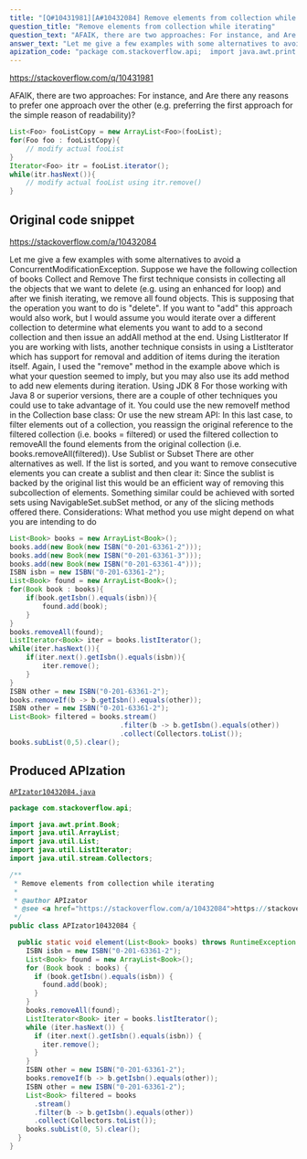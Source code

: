 ```yaml
---
title: "[Q#10431981][A#10432084] Remove elements from collection while iterating"
question_title: "Remove elements from collection while iterating"
question_text: "AFAIK, there are two approaches: For instance, and Are there any reasons to prefer one approach over the other (e.g. preferring the first approach for the simple reason of readability)?"
answer_text: "Let me give a few examples with some alternatives to avoid a ConcurrentModificationException. Suppose we have the following collection of books Collect and Remove The first technique consists in collecting all the objects that we want to delete (e.g. using an enhanced for loop) and after we finish iterating, we remove all found objects. This is supposing that the operation you want to do is \"delete\". If you want to \"add\" this approach would also work, but I would assume you would iterate over a different collection to determine what elements you want to add to a second collection and then issue an addAll method at the end. Using ListIterator If you are working with lists, another technique consists in using a ListIterator which has support for removal and addition of items during the iteration itself. Again, I used the \"remove\" method in the example above which is what your question seemed to imply, but you may also use its add method to add new elements during iteration. Using JDK 8 For those working with Java 8 or superior versions, there are a couple of other techniques you could use to take advantage of it. You could use the new removeIf method in the Collection base class: Or use the new stream API: In this last case, to filter elements out of a collection, you reassign the original reference to the filtered collection (i.e. books = filtered) or used the filtered collection to removeAll the found elements from the original collection (i.e. books.removeAll(filtered)). Use Sublist or Subset There are other alternatives as well. If the list is sorted, and you want to remove consecutive elements you can create a sublist and then clear it: Since the sublist is backed by the original list this would be an efficient way of removing this subcollection of elements. Something similar could be achieved with sorted sets using NavigableSet.subSet method, or any of the slicing methods offered there. Considerations: What method you use might depend on what you are intending to do"
apization_code: "package com.stackoverflow.api;  import java.awt.print.Book; import java.util.ArrayList; import java.util.List; import java.util.ListIterator; import java.util.stream.Collectors;  /**  * Remove elements from collection while iterating  *  * @author APIzator  * @see <a href=\"https://stackoverflow.com/a/10432084\">https://stackoverflow.com/a/10432084</a>  */ public class APIzator10432084 {    public static void element(List<Book> books) throws RuntimeException {     ISBN isbn = new ISBN(\"0-201-63361-2\");     List<Book> found = new ArrayList<Book>();     for (Book book : books) {       if (book.getIsbn().equals(isbn)) {         found.add(book);       }     }     books.removeAll(found);     ListIterator<Book> iter = books.listIterator();     while (iter.hasNext()) {       if (iter.next().getIsbn().equals(isbn)) {         iter.remove();       }     }     ISBN other = new ISBN(\"0-201-63361-2\");     books.removeIf(b -> b.getIsbn().equals(other));     ISBN other = new ISBN(\"0-201-63361-2\");     List<Book> filtered = books       .stream()       .filter(b -> b.getIsbn().equals(other))       .collect(Collectors.toList());     books.subList(0, 5).clear();   } }"
---
```


https://stackoverflow.com/q/10431981

AFAIK, there are two approaches:
For instance,
and
Are there any reasons to prefer one approach over the other (e.g. preferring the first approach for the simple reason of readability)?


```java
List<Foo> fooListCopy = new ArrayList<Foo>(fooList);
for(Foo foo : fooListCopy){
    // modify actual fooList
}
Iterator<Foo> itr = fooList.iterator();
while(itr.hasNext()){
    // modify actual fooList using itr.remove()
}
```


## Original code snippet

https://stackoverflow.com/a/10432084

Let me give a few examples with some alternatives to avoid a ConcurrentModificationException.
Suppose we have the following collection of books
Collect and Remove
The first technique consists in collecting all the objects that we want to delete (e.g. using an enhanced for loop) and after we finish iterating, we remove all found objects.
This is supposing that the operation you want to do is &quot;delete&quot;.
If you want to &quot;add&quot; this approach would also work, but I would assume you would iterate over a different collection to determine what elements you want to add to a second collection and then issue an addAll method at the end.
Using ListIterator
If you are working with lists, another technique consists in using a ListIterator which has support for removal and addition of items during the iteration itself.
Again, I used the &quot;remove&quot; method in the example above which is what your question seemed to imply, but you may also use its add method to add new elements during iteration.
Using JDK 8
For those working with Java 8 or superior versions, there are a couple of other techniques you could use to take advantage of it.
You could use the new removeIf method in the Collection base class:
Or use the new stream API:
In this last case, to filter elements out of a collection, you reassign the original reference to the filtered collection (i.e. books = filtered) or used the filtered collection to removeAll the found elements from the original collection (i.e. books.removeAll(filtered)).
Use Sublist or Subset
There are other alternatives as well. If the list is sorted, and you want to remove consecutive elements you can create a sublist and then clear it:
Since the sublist is backed by the original list this would be an efficient way of removing this subcollection of elements.
Something similar could be achieved with sorted sets using NavigableSet.subSet method, or any of the slicing methods offered there.
Considerations:
What method you use might depend on what you are intending to do

```java
List<Book> books = new ArrayList<Book>();
books.add(new Book(new ISBN("0-201-63361-2")));
books.add(new Book(new ISBN("0-201-63361-3")));
books.add(new Book(new ISBN("0-201-63361-4")));
ISBN isbn = new ISBN("0-201-63361-2");
List<Book> found = new ArrayList<Book>();
for(Book book : books){
    if(book.getIsbn().equals(isbn)){
        found.add(book);
    }
}
books.removeAll(found);
ListIterator<Book> iter = books.listIterator();
while(iter.hasNext()){
    if(iter.next().getIsbn().equals(isbn)){
        iter.remove();
    }
}
ISBN other = new ISBN("0-201-63361-2");
books.removeIf(b -> b.getIsbn().equals(other));
ISBN other = new ISBN("0-201-63361-2");
List<Book> filtered = books.stream()
                           .filter(b -> b.getIsbn().equals(other))
                           .collect(Collectors.toList());
books.subList(0,5).clear();
```

## Produced APIzation

[`APIzator10432084.java`](https://github.com/pasqualesalza/apization-temp-data/raw/master/apizations/java/APIzator10432084.java)

```java
package com.stackoverflow.api;

import java.awt.print.Book;
import java.util.ArrayList;
import java.util.List;
import java.util.ListIterator;
import java.util.stream.Collectors;

/**
 * Remove elements from collection while iterating
 *
 * @author APIzator
 * @see <a href="https://stackoverflow.com/a/10432084">https://stackoverflow.com/a/10432084</a>
 */
public class APIzator10432084 {

  public static void element(List<Book> books) throws RuntimeException {
    ISBN isbn = new ISBN("0-201-63361-2");
    List<Book> found = new ArrayList<Book>();
    for (Book book : books) {
      if (book.getIsbn().equals(isbn)) {
        found.add(book);
      }
    }
    books.removeAll(found);
    ListIterator<Book> iter = books.listIterator();
    while (iter.hasNext()) {
      if (iter.next().getIsbn().equals(isbn)) {
        iter.remove();
      }
    }
    ISBN other = new ISBN("0-201-63361-2");
    books.removeIf(b -> b.getIsbn().equals(other));
    ISBN other = new ISBN("0-201-63361-2");
    List<Book> filtered = books
      .stream()
      .filter(b -> b.getIsbn().equals(other))
      .collect(Collectors.toList());
    books.subList(0, 5).clear();
  }
}

```